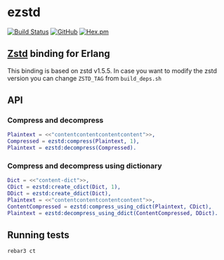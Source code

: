 # ezstd

[![Build Status](https://travis-ci.com/silviucpp/ezstd.svg?branch=master)](https://travis-ci.com/github/silviucpp/ezstd)
[![GitHub](https://img.shields.io/github/license/silviucpp/ezstd)](https://github.com/silviucpp/ezstd/blob/master/LICENSE)
[![Hex.pm](https://img.shields.io/hexpm/v/ezstd)](https://hex.pm/packages/ezstd)

## [Zstd][1] binding for Erlang

This binding is based on zstd v1.5.5. In case you want to modify the zstd version you can change `ZSTD_TAG` from `build_deps.sh`

## API

### Compress and decompress

```erl
Plaintext = <<"contentcontentcontentcontent">>,
Compressed = ezstd:compress(Plaintext, 1),
Plaintext = ezstd:decompress(Compressed).
```

### Compress and decompress using dictionary

```erl
Dict = <<"content-dict">>,
CDict = ezstd:create_cdict(Dict, 1),
DDict = ezstd:create_ddict(Dict),
Plaintext = <<"contentcontentcontentcontent">>,
ContentCompressed = ezstd:compress_using_cdict(Plaintext, CDict),
Plaintext = ezstd:decompress_using_ddict(ContentCompressed, DDict).
```

## Running tests

```sh
rebar3 ct
```

[1]:http://facebook.github.io/zstd/

